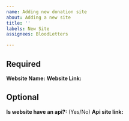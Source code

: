 ```yaml
---
name: Adding new donation site
about: Adding a new site
title: ''
labels: New Site
assignees: BloodLetters

---
```


## Required
**Website Name:** 
**Website Link:**

## Optional
**Is website have an api?:** (Yes/No) 
**Api site link:**
